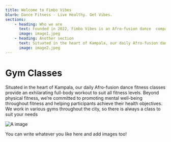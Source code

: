 ```yaml
---
title: Welcome to Fimbo Vibes
blurb: Dance Fitness - Live Healthy. Get Vibes.
sections:
    - heading: Who we are
      text: Founded in 2022, Fimbo Vibes is an Afro-fusion dance  company dedicated to promoting health and wellness in Kampala. We provide a diverse range of services, from daily gym sessions and bespoke corporate wellness programs to energising performances at marathons and charity events. With a team of seasoned instructors guiding our routines, we ensure participants achieve their fitness goals through engaging and effective workouts. Join the Fimbo Vibes family and work together towards a healthier, happier future.
      image: image1.jpeg
    - heading: Another section
      text: Situated in the heart of Kampala, our daily Afro-fusion dance fitness classes provide an exhilarating full-body workout to suit all fitness levels. Beyond physical fitness, we’re committed to promoting mental well-being throughout fitness and helping participants achieve their health objectives. We work in various gyms throughout the city, so there is always a class to suit your needs
      image: image2.jpeg
---
```


# Gym Classes
Situated in the heart of Kampala, our daily Afro-fusion dance fitness classes provide an exhilarating full-body workout to suit all fitness levels. Beyond physical fitness, we’re committed to promoting mental well-being throughout fitness and helping participants achieve their health objectives. We work in various gyms throughout the city, so there is always a class to suit your needs

![A image](/images/image1.jpeg)

You can write whatever you like here and add images too!